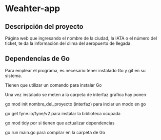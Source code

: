 # Weahter-app

## Descripción del proyecto

Página web que ingresando el nombre de la ciudad, la IATA o el número del ticket, te da la información del clima del aeropuerto de llegada.

## Dependencias de Go

Para emplear el programa, es necesario tener instalado Go y git en su sistema.

Tienen que utilizar un comando para instalar Go

Una vez instalado se meten a la carpeta de interfaz grafica hay ponen 

go mod init nombre_del_proyecto (interfaz) para inciar un modo en go

go get fyne.io/fyne/v2 para instalar la biblioteca ocupada

go mod tidy por si tienen que actualizar dependencias

go run main.go para compilar en la carpeta de Go

